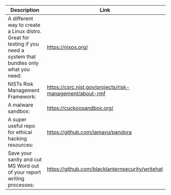 Description | Link
------------ | ------------
A different way to create a Linux distro. Great for testing if you need a system that bundles only what you need: | https://nixos.org/
NISTs Risk Management Framework: | https://csrc.nist.gov/projects/risk-management/about-rmf
A malware sandbox: | https://cuckoosandbox.org/
A super useful repo for ethical hacking resources: | https://github.com/iamavu/pandora
Save your sanity and cut MS Word out of your report writing processes: | https://github.com/blacklanternsecurity/writehat
